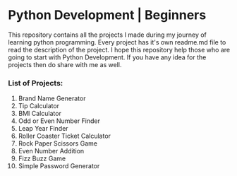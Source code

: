 # Python Development | Beginners 
This repository contains all the projects I made during my journey of learning python programming. Every project has it's own readme.md file to read the description of the project. I hope this repository help those who are going to start with Python Development. If you have any idea for the projects then do share with me as well. 

### List of Projects:

1. Brand Name Generator
2. Tip Calculator 
3. BMI Calculator 
4. Odd or Even Number Finder
5. Leap Year Finder 
6. Roller Coaster Ticket Calculator 
7. Rock Paper Scissors Game 
8. Even Number Addition 
9. Fizz Buzz Game 
10. Simple Password Generator 



